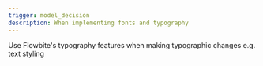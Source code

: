 ```yaml
---
trigger: model_decision
description: When implementing fonts and typography
---
```


Use Flowbite's typography features when making typographic changes e.g. text styling

